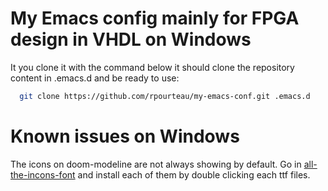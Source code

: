 # My Emacs config mainly for FPGA design in VHDL on Windows

It you clone it with the command below it should clone the repository content in .emacs.d and be ready to use:

```bash
  git clone https://github.com/rpourteau/my-emacs-conf.git .emacs.d
```


# Known issues on Windows
The icons on doom-modeline are not always showing by default. Go in [all-the-incons-font](all-the-incons-font) and install each of them by double clicking each ttf files.
